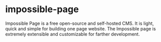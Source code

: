 # impossible-page
Impossible Page is a free open-source and self-hosted CMS. It is light, quick and simple for building one page website. The Impossible page is extremely extensible and customizable for farther development. 
